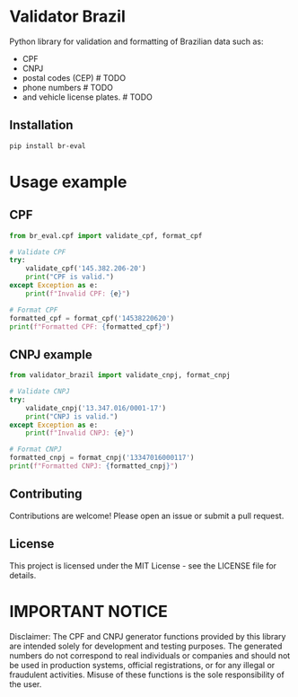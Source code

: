 # Validator Brazil

Python library for validation and formatting of Brazilian data such as:
- CPF
- CNPJ
- postal codes (CEP) # TODO
- phone numbers # TODO
- and vehicle license plates. # TODO

## Installation

```bash
pip install br-eval
```

# Usage example

## CPF

```python
from br_eval.cpf import validate_cpf, format_cpf

# Validate CPF
try:
    validate_cpf('145.382.206-20')
    print("CPF is valid.")
except Exception as e:
    print(f"Invalid CPF: {e}")

# Format CPF
formatted_cpf = format_cpf('14538220620')
print(f"Formatted CPF: {formatted_cpf}")
```

## CNPJ example

```python
from validator_brazil import validate_cnpj, format_cnpj

# Validate CNPJ
try:
    validate_cnpj('13.347.016/0001-17')
    print("CNPJ is valid.")
except Exception as e:
    print(f"Invalid CNPJ: {e}")

# Format CNPJ
formatted_cnpj = format_cnpj('13347016000117')
print(f"Formatted CNPJ: {formatted_cnpj}")
```

## Contributing

Contributions are welcome! Please open an issue or submit a pull request.

## License

This project is licensed under the MIT License - see the LICENSE file for details.

# IMPORTANT NOTICE

Disclaimer: The CPF and CNPJ generator functions provided by this library are intended solely for development and testing purposes. The generated numbers do not correspond to real individuals or companies and should not be used in production systems, official registrations, or for any illegal or fraudulent activities. Misuse of these functions is the sole responsibility of the user.